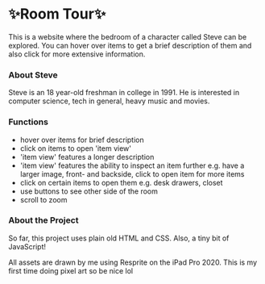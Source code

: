 # ✨Room Tour✨
This is a website where the bedroom of a character called Steve can be explored. 
You can hover over items to get a brief description of them and also click for more extensive information.

### About Steve
Steve is an 18 year-old freshman in college in 1991.
He is interested in computer science, tech in general, heavy music and movies.

### Functions
- hover over items for brief description
- click on items to open 'item view'
- 'item view' features a longer description
- 'item view' features the ability to inspect an item further e.g. have a larger image, front- and backside, click to open item for more items
- click on certain items to open them e.g. desk drawers, closet
- use buttons to see other side of the room
- scroll to zoom

### About the Project
So far, this project uses plain old HTML and CSS.
Also, a tiny bit of JavaScript!

All assets are drawn by me using Resprite on the iPad Pro 2020. This is my first time doing pixel art so be nice lol
